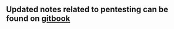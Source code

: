 ## Updated notes related to pentesting can be found on [gitbook](hhttps://app.gitbook.com/@kahvi/s/pentesting-cheat-sheet/)
